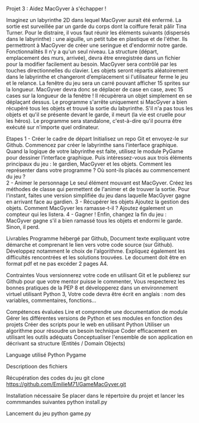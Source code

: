 Projet 3 : Aidez MacGyver à s'échapper !

Imaginez un labyrinthe 2D dans lequel MacGyver aurait été enfermé. La sortie est surveillée par un garde du corps dont la coiffure ferait pâlir Tina Turner. Pour le distraire, il vous faut réunir les éléments suivants (dispersés dans le labyrinthe) : une aiguille, un petit tube en plastique et de l'éther. Ils permettront à MacGyver de créer une seringue et d'endormir notre garde.
Fonctionnalités
Il n'y a qu'un seul niveau. La structure (départ, emplacement des murs, arrivée), devra être enregistrée dans un fichier pour la modifier facilement au besoin.
MacGyver sera contrôlé par les touches directionnelles du clavier.
Les objets seront répartis aléatoirement dans le labyrinthe et changeront d’emplacement si l'utilisateur ferme le jeu et le relance.
La fenêtre du jeu sera un carré pouvant afficher 15 sprites sur la longueur.
MacGyver devra donc se déplacer de case en case, avec 15 cases sur la longueur de la fenêtre !
Il récupèrera un objet simplement en se déplaçant dessus.
Le programme s'arrête uniquement si MacGyver a bien récupéré tous les objets et trouvé la sortie du labyrinthe. S'il n'a pas tous les objets et qu'il se présente devant le garde, il meurt (la vie est cruelle pour les héros).
Le programme sera standalone, c'est-à-dire qu'il pourra être exécuté sur n'importe quel ordinateur.

Etapes
1 - Créer le cadre de départ
Initialisez un repo Git et envoyez-le sur Github.
Commencez par créer le labyrinthe sans l’interface graphique. Quand la logique de votre labyrinthe est faite, utilisez le module PyGame pour dessiner l’interface graphique.
Puis intéressez-vous aux trois éléments principaux du jeu : le gardien, MacGyver et les objets. Comment les représenter dans votre programme ? Où sont-ils placés au commencement du jeu ?  
2 - Animer le personnage
Le seul élément mouvant est MacGyver. Créez les méthodes de classe qui permettent de l'animer et de trouver la sortie. Pour l'instant, faites une version simplifiée du jeu dans laquelle MacGyver gagne en arrivant face au gardien.
3 - Récupérer les objets
Ajoutez la gestion des objets. Comment MacGyver les ramasse-t-il ?  Ajoutez également un compteur qui les listera.
4 - Gagner !
Enfin, changez la fin du jeu : MacGyver gagne s'il a bien ramassé tous les objets et endormi le garde. Sinon, il perd.

Livrables
Programme hébergé par Github,
Document texte expliquant votre démarche et comprenant le lien vers votre code source (sur Github). Développez notamment le choix de l'algorithme. Expliquez également les difficultés rencontrées et les solutions trouvées. Le document doit être en format pdf et ne pas excéder 2 pages A4.

Contraintes
Vous versionnerez votre code en utilisant Git et le publierez sur Github pour que votre mentor puisse le commenter,
Vous respecterez les bonnes pratiques de la PEP 8 et développerez dans un environnement virtuel utilisant Python 3,
Votre code devra être écrit en anglais : nom des variables, commentaires, fonctions...

Compétences évaluées
Lire et comprendre une documentation de module
Gérer les différentes versions de Python et ses modules en fonction des projets
Créer des scripts pour le web en utilisant Python
Utiliser un algorithme pour résoudre un besoin technique
Coder efficacement en utilisant les outils adéquats
Conceptualiser l'ensemble de son application en décrivant sa structure (Entités / Domain Objects)

Language utilisé
Python
Pygame

Descriptioon des fichiers

Récupération des codes du jeu
git clone https://github.com/EmilieM71/GameMacGyver.git

Installation nécessaire
Se placer dans le répertoire du projet et lancer les commmandes suivantes
python install.py

Lancement du jeu
python game.py
